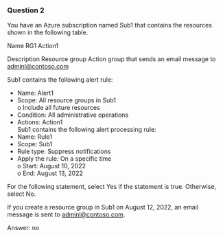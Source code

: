 ### Question 2

You have an Azure subscription named Sub1 that contains the resources shown in the following table.

Name
RG1
Action1

Description
Resource group
Action group that sends an email message to adminl@contoso.com

Sub1 contains the following alert rule:  
- Name: Alert1  
- Scope: All resource groups in Sub1  
o Include all future resources  
- Condition: All administrative operations  
- Actions: Action1  
Sub1 contains the following alert processing rule:  
- Name: Rule1  
- Scope: Sub1  
- Rule type: Suppress notifications  
- Apply the rule: On a specific time  
o Start: August 10, 2022  
o End: August 13, 2022  

For the following statement, select Yes if the statement is true. Otherwise, select No.  

If you create a resource group in Sub1 on August 12, 2022, an email message is sent to
adminl@contoso.com.

Answer: no

